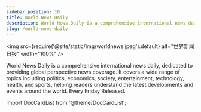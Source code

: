 ```yaml
---
sidebar_position: 10
title: World News Daily
description: World News Daily is a comprehensive international news daily, dedicated to providing global perspective news coverage. It covers a wide range of topics including politics, economics, society, entertainment, technology, health, and sports, helping readers understand the latest developments and events around the world. Every Friday Released.
slug: /world-news-daily
---
```


<img
  src={require('@site/static/img/worldnews.jpeg').default}
  alt="世界新闻日报"
  width="100%"
/>

World News Daily is a comprehensive international news daily, dedicated to providing global perspective news coverage. It covers a wide range of topics including politics, economics, society, entertainment, technology, health, and sports, helping readers understand the latest developments and events around the world. Every Friday Released.

import DocCardList from '@theme/DocCardList';

<DocCardList />